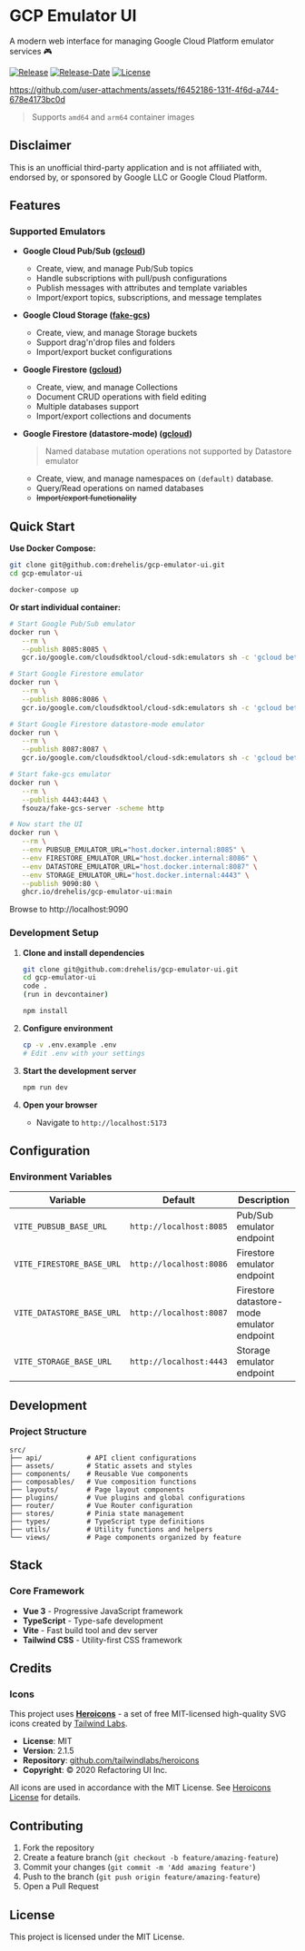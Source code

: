 # GCP Emulator UI

A modern web interface for managing Google Cloud Platform emulator services 🎮

[![Release](https://img.shields.io/github/release/drehelis/gcp-emulator-ui.svg)](https://github.com/drehelis/gcp-emulator-ui/releases/latest)
[![Release-Date](https://img.shields.io/github/release-date/drehelis/gcp-emulator-ui
)](https://github.com/drehelis/gcp-emulator-ui/releases/latest)
[![License](https://img.shields.io/github/license/drehelis/gcp-emulator-ui.svg)](LICENSE)

https://github.com/user-attachments/assets/f6452186-131f-4f6d-a744-678e4173bc0d

> Supports `amd64` and `arm64` container images

## Disclaimer
This is an unofficial third-party application and is not affiliated with, endorsed by, or sponsored by Google LLC or Google Cloud Platform.

## Features

### Supported Emulators

- **Google Cloud Pub/Sub ([gcloud](https://cloud.google.com/pubsub/docs/emulator))**
   * Create, view, and manage Pub/Sub topics
   * Handle subscriptions with pull/push configurations
   * Publish messages with attributes and template variables
   * Import/export topics, subscriptions, and message templates

- **Google Cloud Storage ([fake-gcs](https://github.com/fsouza/fake-gcs-server))**
   * Create, view, and manage Storage buckets
   * Support drag'n'drop files and folders
   * Import/export bucket configurations

- **Google Firestore ([gcloud](https://cloud.google.com/firestore/native/docs/emulator))**
   * Create, view, and manage Collections
   * Document CRUD operations with field editing
   * Multiple databases support
   * Import/export collections and documents

- **Google Firestore (datastore-mode) ([gcloud](https://cloud.google.com/datastore/docs/tools/datastore-emulator))**
   > Named database mutation operations not supported by Datastore emulator
   * Create, view, and manage namespaces on `(default)` database.
   * Query/Read operations on named databases
   * ~~Import/export functionality~~


## Quick Start

**Use Docker Compose:**
```bash
git clone git@github.com:drehelis/gcp-emulator-ui.git
cd gcp-emulator-ui

docker-compose up
```

**Or start individual container:**
```bash
# Start Google Pub/Sub emulator
docker run \
   --rm \
   --publish 8085:8085 \
   gcr.io/google.com/cloudsdktool/cloud-sdk:emulators sh -c 'gcloud beta emulators pubsub start --host-port=0.0.0.0:8085'

# Start Google Firestore emulator
docker run \
   --rm \
   --publish 8086:8086 \
   gcr.io/google.com/cloudsdktool/cloud-sdk:emulators sh -c 'gcloud beta emulators firestore start --host-port=0.0.0.0:8086'

# Start Google Firestore datastore-mode emulator
docker run \
   --rm \
   --publish 8087:8087 \
   gcr.io/google.com/cloudsdktool/cloud-sdk:emulators sh -c 'gcloud beta emulators firestore start --database-mode=datastore-mode --host-port=0.0.0.0:8087'

# Start fake-gcs emulator
docker run \
   --rm \
   --publish 4443:4443 \
   fsouza/fake-gcs-server -scheme http

# Now start the UI
docker run \
   --rm \
   --env PUBSUB_EMULATOR_URL="host.docker.internal:8085" \
   --env FIRESTORE_EMULATOR_URL="host.docker.internal:8086" \
   --env DATASTORE_EMULATOR_URL="host.docker.internal:8087" \
   --env STORAGE_EMULATOR_URL="host.docker.internal:4443" \
   --publish 9090:80 \
   ghcr.io/drehelis/gcp-emulator-ui:main
```

Browse to http://localhost:9090

### Development Setup

1. **Clone and install dependencies**
   ```bash
   git clone git@github.com:drehelis/gcp-emulator-ui.git
   cd gcp-emulator-ui
   code .
   (run in devcontainer)
   
   npm install
   ```

2. **Configure environment**
   ```bash
   cp -v .env.example .env
   # Edit .env with your settings
   ```

3. **Start the development server**
   ```bash
   npm run dev
   ```

4. **Open your browser**
   - Navigate to `http://localhost:5173`

## Configuration

### Environment Variables

| Variable | Default | Description |
|----------|---------|-------------|
| `VITE_PUBSUB_BASE_URL` | `http://localhost:8085` | Pub/Sub emulator endpoint |
| `VITE_FIRESTORE_BASE_URL` | `http://localhost:8086` | Firestore emulator endpoint |
| `VITE_DATASTORE_BASE_URL` | `http://localhost:8087` | Firestore datastore-mode emulator endpoint |
| `VITE_STORAGE_BASE_URL` | `http://localhost:4443` | Storage emulator endpoint |

## Development

### Project Structure

```
src/
├── api/           # API client configurations
├── assets/        # Static assets and styles
├── components/    # Reusable Vue components
├── composables/   # Vue composition functions
├── layouts/       # Page layout components
├── plugins/       # Vue plugins and global configurations
├── router/        # Vue Router configuration
├── stores/        # Pinia state management
├── types/         # TypeScript type definitions
├── utils/         # Utility functions and helpers
└── views/         # Page components organized by feature
```

## Stack

### Core Framework
- **Vue 3** - Progressive JavaScript framework
- **TypeScript** - Type-safe development
- **Vite** - Fast build tool and dev server
- **Tailwind CSS** - Utility-first CSS framework

## Credits

### Icons
This project uses [**Heroicons**](https://heroicons.com/) - a set of free MIT-licensed high-quality SVG icons created by [Tailwind Labs](https://tailwindlabs.com/).

- **License**: MIT
- **Version**: 2.1.5
- **Repository**: [github.com/tailwindlabs/heroicons](https://github.com/tailwindlabs/heroicons)
- **Copyright**: © 2020 Refactoring UI Inc.

All icons are used in accordance with the MIT License. See [Heroicons License](https://github.com/tailwindlabs/heroicons/blob/master/LICENSE) for details.

## Contributing

1. Fork the repository
2. Create a feature branch (`git checkout -b feature/amazing-feature`)
3. Commit your changes (`git commit -m 'Add amazing feature'`)
4. Push to the branch (`git push origin feature/amazing-feature`)
5. Open a Pull Request

## License

This project is licensed under the MIT License.
